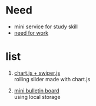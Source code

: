 # Need

-   mini service for study skill
-   [need for work](https://minsangkwak.github.io/need/)

# list

1. [chart.js + swiper.js](https://minsangkwak.github.io/need/first/index.html) <br />
   rolling slider made with chart.js

2. [mini bulletin board](https://minsangkwak.github.io/need/second/index.html) <br />
   using local storage
